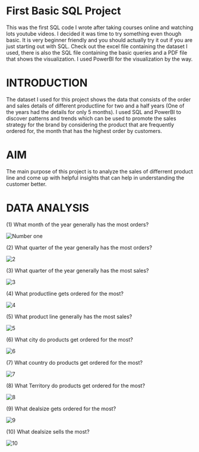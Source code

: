 # First Basic SQL Project
This was the first SQL code I wrote after taking courses online and watching lots youtube videos.
I decided it was time to try something even though basic.
It is very beginner friendly and you should actually try it out if you are just starting out with SQL.
Check out the excel file containing the dataset I used, there is also the SQL file containing the basic queries and a PDF file that shows the visualization.
I used PowerBI for the visualization by the way.


# INTRODUCTION
The dataset I used for this project shows the data that consists of the order and sales details of different productline for two and a half years (One of the years had the details for only 5 months). I used SQL and PowerBI to discover patterns and trends which can be used to promote the sales strategy for the brand by considering the product that are frequently ordered for, the month that has the highest order by customers.


# AIM
The main purpose of this project is to analyze the sales of differrent product line and come up with helpful insights that can help in understanding the customer better.


# DATA ANALYSIS
(1) What month of the year generally has the most orders?




![Number one](https://user-images.githubusercontent.com/37605719/219268081-9df7dd44-305b-49ba-ab38-705440717020.PNG)


(2) What quarter of the year generally has the most orders?




![2](https://user-images.githubusercontent.com/37605719/219268517-2abc3c25-595f-4d47-96c7-aac38e49f637.PNG)


(3) What quarter of the year generally has the most sales?




![3](https://user-images.githubusercontent.com/37605719/219268605-7526713b-24e8-4dc3-a983-09592b9f339c.PNG)


(4) What productline gets ordered for the most?





![4](https://user-images.githubusercontent.com/37605719/219268670-208ded7d-69b4-4ca2-a2e0-577ada4ed7ed.PNG)


(5) What product line generally has the most sales?





![5](https://user-images.githubusercontent.com/37605719/219269980-0e42bdfe-5c98-4f79-bcfc-1fa41922ef3f.PNG)


(6) What city do products get ordered for the most?





![6](https://user-images.githubusercontent.com/37605719/219270637-7e0f5521-d5a4-4508-8594-ae29e3a46427.PNG)


(7) What country do products get ordered for the most?





![7](https://user-images.githubusercontent.com/37605719/219270695-ae1de089-b8ab-4dc6-a282-7c5b31940d28.PNG)


(8) What Territory do products get ordered for the most?






![8](https://user-images.githubusercontent.com/37605719/219270767-b3668d4f-ab42-4ae2-8eaf-a71adc8e18e9.PNG)

(9) What dealsize gets ordered for the most?





![9](https://user-images.githubusercontent.com/37605719/219270884-e0f271bc-1b9a-4bc9-b2f1-510ee23b21aa.PNG)


(10) What dealsize sells the most?





![10](https://user-images.githubusercontent.com/37605719/219270961-59f39d81-0664-4862-84a4-669a12cdb5b6.PNG)




